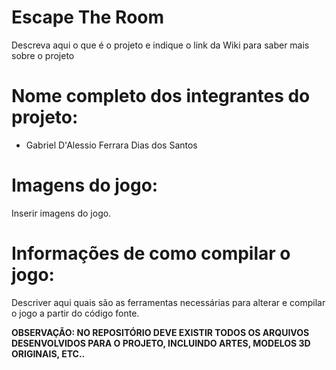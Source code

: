 # Escape The Room

Descreva aqui o que é o projeto e indique o link da Wiki para saber mais sobre o projeto

# Nome completo dos integrantes do projeto:

* Gabriel D'Alessio Ferrara Dias dos Santos

# Imagens do jogo:

Inserir imagens do jogo.

# Informações de como compilar o jogo:

Descriver aqui quais são as ferramentas necessárias para alterar e compilar o jogo a partir do código fonte.

**OBSERVAÇÃO: NO REPOSITÓRIO DEVE EXISTIR TODOS OS ARQUIVOS DESENVOLVIDOS PARA O PROJETO, INCLUINDO ARTES, MODELOS 3D ORIGINAIS, ETC..**

